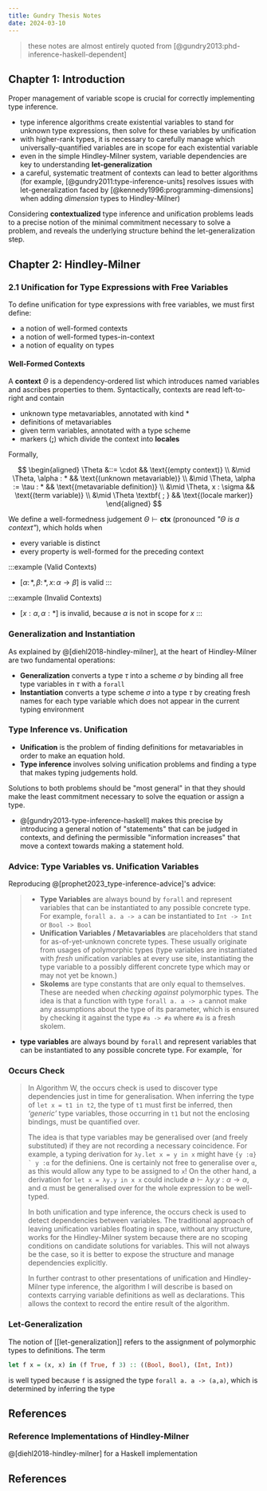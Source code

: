 ```yaml
---
title: Gundry Thesis Notes
date: 2024-03-10
---
```


> these notes are almost entirely quoted from [@gundry2013:phd-inference-haskell-dependent]

## Chapter 1:  Introduction

Proper management of variable scope is crucial for correctly implementing type inference.

* type inference algorithms create existential variables to stand for unknown type expressions, then solve for these variables by unification
* with higher-rank types, it is necessary to carefully manage which universally-quantified variables are in scope for each existential variable
* even in the simple Hindley-Milner system, variable dependencies are key to understanding **let-generalization**
* a careful, systematic treatment of contexts can lead to better algorithms (for example, [@gundry2011:type-inference-units] resolves issues with let-generalization faced by [@kennedy1996:programming-dimensions] when adding *dimension* types to Hindley-Milner)

Considering **contextualized** type inference and unification problems leads to a precise notion of the minimal commitment necessary to solve a problem, and reveals the underlying structure behind the let-generalization step.

## Chapter 2:  Hindley-Milner

### 2.1 Unification for Type Expressions with Free Variables

To define unification for type expressions with free variables, we must first define:

* a notion of well-formed contexts
* a notion of well-formed types-in-context
* a notion of equality on types

#### Well-Formed Contexts

A **context** $\Theta$ is a dependency-ordered list which introduces named variables and ascribes properties to them.  Syntactically, contexts are read left-to-right and contain

* unknown type metavariables, annotated with kind $*$
* definitions of metavariables
* given term variables, annotated with a type scheme
* markers $(\textbf{;})$ which divide the context into **locales**

Formally,

$$
\begin{aligned}
\Theta
&::= \cdot                       && \text{(empty context)} \\
&\mid \Theta, \alpha : *         && \text{(unknown metavariable)} \\
&\mid \Theta, \alpha := \tau : * && \text{(metavariable definition)} \\
&\mid \Theta, x : \sigma         && \text{(term variable)} \\
&\mid \Theta \textbf{ ; }        && \text{(locale marker)}
\end{aligned}
$$

We define a well-formedness judgement $\Theta \vdash \mathbf{ctx}$ (pronounced *"$\Theta$ is a context"*), which holds when

* every variable is distinct
* every property is well-formed for the preceding context

:::example
(Valid Contexts)
* $[\alpha \colon *, \beta\colon *, x\colon \alpha \rightarrow \beta]$ is valid
:::

:::example
(Invalid Contexts)
* $[x:\alpha, \alpha: *]$ is invalid, because $\alpha$ is not in scope for $x$
:::

### Generalization and Instantiation

As explained by @[diehl2018-hindley-milner], at the heart of Hindley-Milner are two fundamental operations:

* **Generalization** converts a type $\tau$ into a scheme $\sigma$ by binding all free type variables in $\tau$ with a `forall`
* **Instantiation** converts a type scheme $\sigma$ into a type $\tau$ by creating fresh names for each type variable which does not appear in the current typing environment



### Type Inference vs. Unification

* **Unification** is the problem of finding definitions for metavariables in order to make an equation hold.
* **Type inference** involves solving unification problems and finding a type that makes typing judgements hold.

Solutions to both problems should be "most general" in that they should make the least commitment necessary to solve the equation or assign a type.

* @[gundry2013-type-inference-haskell] makes this precise by introducing a general notion of "statements" that can be judged in contexts, and defining the permissible "information increases" that move a context towards making a statement hold.

### Advice: Type Variables vs. Unification Variables

Reproducing @[prophet2023_type-inference-advice]'s advice:

> * **Type Variables** are always bound by `forall` and represent variables that can be instantiated to any possible concrete type.  For example, `forall a. a -> a` can be instantiated to `Int -> Int` or `Bool -> Bool`
> * **Unification Variables / Metavariables** are placeholders that stand for as-of-yet-unknown concrete types.  These usually originate from usages of polymorphic types (type variables are instantiated with *fresh* unification variables at every use site, instantiating the type variable to a possibly different concrete type which may or may not yet be known.)
> * **Skolems** are type constants that are only equal to themselves.  These are needed when *checking against* polymorphic types.  The idea is that a function with type `forall a. a -> a` cannot make any assumptions about the type of its parameter, which is ensured by checking it against the type `#a -> #a` where `#a` is a fresh skolem.

* **type variables** are always bound by `forall` and represent variables that can be instantiated to any possible concrete type.  For example, \`for

### Occurs Check

> In Algorithm W, the occurs check is used to discover type dependencies just in time for generalisation. When inferring the type of `let x = t1 in t2`, the type of `t1` must first be inferred, then *‘generic’* type variables, those occurring in `t1` but not the enclosing bindings, must be quantified over.
>
> The idea is that type variables may be generalised over (and freely substituted) if they are not recording a necessary coincidence. For example, a typing derivation for `λy.let x = y in x` might have ``{y :α} ` y :α`` for the definiens. One is certainly not free to generalise over `α`, as this would allow any type to be assigned to `x`! On the other hand, a derivation for `let x = λy.y in x x` could include $∅ \vdash λy.y : α → α$, and α must be generalised over for the whole expression to be well-typed.
>
> In both unification and type inference, the occurs check is used to detect dependencies between variables. The traditional approach of leaving unification variables floating in space, without any structure, works for the Hindley-Milner system because there are no scoping conditions on candidate solutions for variables. This will not always be the case, so it is better to expose the structure and manage dependencies explicitly.
>
> In further contrast to other presentations of unification and Hindley-Milner type inference, the algorithm I will describe is based on contexts carrying variable definitions as well as declarations. This allows the context to record the entire result of the algorithm.

### Let-Generalization

The notion of [[let-generalization]] refers to the assignment of polymorphic types to definitions.  The term

```haskell
let f x = (x, x) in (f True, f 3) :: ((Bool, Bool), (Int, Int))
```

is well typed because `f` is assigned the type `forall a. a -> (a,a)`, which is determined by inferring the type

## References

### Reference Implementations of Hindley-Milner

@[diehl2018-hindley-milner] for a Haskell implementation




## References